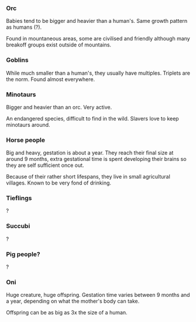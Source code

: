 ### Orc

Babies tend to be bigger and heavier than a human's. Same growth pattern as humans (?).

Found in mountaneous areas, some are civilised and friendly although many breakoff groups exist outside of mountains.

### Goblins

While much smaller than a human's, they usually have multiples. Triplets are the norm. Found almost everywhere.

### Minotaurs

Bigger and heavier than an orc. Very active.

An endangered species, difficult to find in the wild. Slavers love to keep minotaurs around.

### Horse people

Big and heavy, gestation is about a year. They reach their final size at around 9 months, extra gestational time is spent developing their brains so they are self sufficient once out.

Because of their rather short lifespans, they live in small agricultural villages. Known to be very fond of drinking.

### Tieflings

?

### Succubi

?

### Pig people?

?

### Oni

Huge creature, huge offspring. Gestation time varies between 9 months and a year, depending on what the mother's body can take. 

Offspring can be as big as 3x the size of a human. 